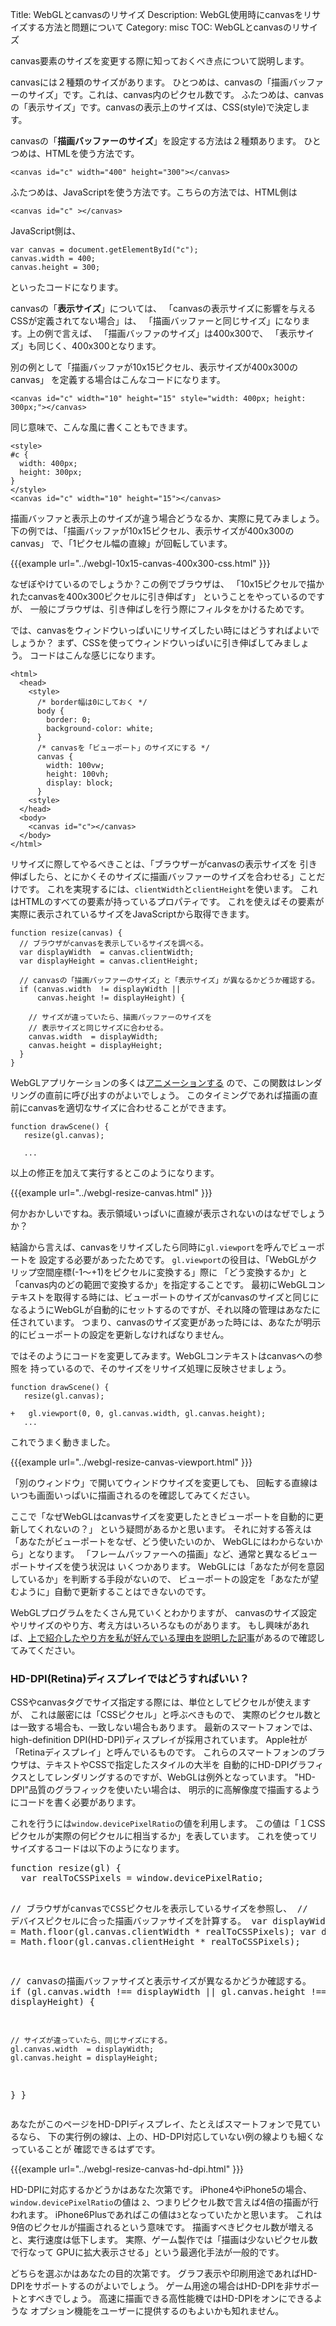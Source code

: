 Title: WebGLとcanvasのリサイズ
Description: WebGL使用時にcanvasをリサイズする方法と問題について
Category: misc
TOC: WebGLとcanvasのリサイズ


canvas要素のサイズを変更する際に知っておくべき点について説明します。

canvasには２種類のサイズがあります。
ひとつめは、canvasの「描画バッファーのサイズ」です。これは、canvas内のピクセル数です。
ふたつめは、canvasの「表示サイズ」です。canvasの表示上のサイズは、CSS(style)で決定します。

canvasの「**描画バッファーのサイズ**」を設定する方法は２種類あります。
ひとつめは、HTMLを使う方法です。

    <canvas id="c" width="400" height="300"></canvas>

ふたつめは、JavaScriptを使う方法です。こちらの方法では、HTML側は

    <canvas id="c" ></canvas>

JavaScript側は、

    var canvas = document.getElementById("c");
    canvas.width = 400;
    canvas.height = 300;

といったコードになります。

canvasの「**表示サイズ**」については、
「canvasの表示サイズに影響を与えるCSSが定義されてない場合」は、
「描画バッファーと同じサイズ」になります。上の例で言えば、
「描画バッファのサイズ」は400x300で、
「表示サイズ」も同じく、400x300となります。

別の例として「描画バッファが10x15ピクセル、表示サイズが400x300のcanvas」
を定義する場合はこんなコードになります。

    <canvas id="c" width="10" height="15" style="width: 400px; height: 300px;"></canvas>

同じ意味で、こんな風に書くこともできます。

    <style>
    #c {
      width: 400px;
      height: 300px;
    }
    </style>
    <canvas id="c" width="10" height="15"></canvas>

描画バッファと表示上のサイズが違う場合どうなるか、実際に見てみましょう。
下の例では、「描画バッファが10x15ピクセル、表示サイズが400x300のcanvas」
で、「1ピクセル幅の直線」が回転しています。

{{{example url="../webgl-10x15-canvas-400x300-css.html" }}}

なぜぼやけているのでしょうか？この例でブラウザは、
「10x15ピクセルで描かれたcanvasを400x300ピクセルに引き伸ばす」
ということをやっているのですが、
一般にブラウザは、引き伸ばしを行う際にフィルタをかけるためです。

では、canvasをウィンドウいっぱいにリサイズしたい時にはどうすればよいでしょうか？
まず、CSSを使ってウィンドウいっぱいに引き伸ばしてみましょう。
コードはこんな感じになります。

    <html>
      <head>
        <style>
          /* border幅は0にしておく */
          body {
            border: 0;
            background-color: white;
          }
          /* canvasを「ビューポート」のサイズにする */
          canvas {
            width: 100vw;
            height: 100vh;
            display: block;
          }
        <style>
      </head>
      <body>
        <canvas id="c"></canvas>
      </body>
    </html>

リサイズに際してやるべきことは、「ブラウザーがcanvasの表示サイズを
引き伸ばしたら、とにかくそのサイズに描画バッファーのサイズを合わせる」ことだけです。
これを実現するには、`clientWidth`と`clientHeight`を使います。
これはHTMLのすべての要素が持っているプロパティです。
これを使えばその要素が実際に表示されているサイズをJavaScriptから取得できます。

    function resize(canvas) {
      // ブラウザがcanvasを表示しているサイズを調べる。
      var displayWidth  = canvas.clientWidth;
      var displayHeight = canvas.clientHeight;

      // canvasの「描画バッファーのサイズ」と「表示サイズ」が異なるかどうか確認する。
      if (canvas.width  != displayWidth ||
          canvas.height != displayHeight) {

        // サイズが違っていたら、描画バッファーのサイズを
        // 表示サイズと同じサイズに合わせる。
        canvas.width  = displayWidth;
        canvas.height = displayHeight;
      }
    }

WebGLアプリケーションの多くは<a href="webgl-animation.html">アニメーションする</a>
ので、この関数はレンダリングの直前に呼び出すのがよいでしょう。
このタイミングであれば描画の直前にcanvasを適切なサイズに合わせることができます。

    function drawScene() {
       resize(gl.canvas);

       ...

以上の修正を加えて実行するとこのようになります。

{{{example url="../webgl-resize-canvas.html" }}}

何かおかしいですね。表示領域いっぱいに直線が表示されないのはなぜでしょうか？

結論から言えば、canvasをリサイズしたら同時に`gl.viewport`を呼んでビューポートを
設定する必要があったためです。
`gl.viewport`の役目は、「WebGLがクリップ空間座標(-1～+1)をピクセルに変換する」際に
「どう変換するか」と「canvas内のどの範囲で変換するか」を指定することです。
最初にWebGLコンテキストを取得する時には、ビューポートのサイズがcanvasのサイズと同じに
なるようにWebGLが自動的にセットするのですが、それ以降の管理はあなたに任されています。
つまり、canvasのサイズ変更があった時には、あなたが明示的にビューポートの設定を更新しなければなりません。

ではそのようにコードを変更してみます。WebGLコンテキストはcanvasへの参照を
持っているので、そのサイズをリサイズ処理に反映させましょう。

    function drawScene() {
       resize(gl.canvas);

    +   gl.viewport(0, 0, gl.canvas.width, gl.canvas.height);
       ...

これでうまく動きました。

{{{example url="../webgl-resize-canvas-viewport.html" }}}

「別のウィンドウ」で開いてウィンドウサイズを変更しても、
回転する直線はいつも画面いっぱいに描画されるのを確認してみてください。

ここで「なぜWebGLはcanvasサイズを変更したときビューポートを自動的に更新してくれないの？」
という疑問があるかと思います。
それに対する答えは「あなたがビューポートをなぜ、どう使いたいのか、
WebGLにはわからないから」となります。
「フレームバッファーへの描画」など、通常と異なるビューポートサイズを使う状況は
いくつかあります。
WebGLには「あなたが何を意図しているか」を判断する手段がないので、
ビューポートの設定を「あなたが望むように」自動で更新することはできないのです。

WebGLプログラムをたくさん見ていくとわかりますが、
canvasのサイズ設定やリサイズのやり方、考え方はいろいろなものがあります。
もし興味があれば、<a href="webgl-anti-patterns.html">上で紹介したやり方を私が好んでいる理由を説明した記事</a>があるので確認してみてください。

<div class="webgl_bottombar">
<h3>HD-DPI(Retina)ディスプレイではどうすればいい？</h3>
<p>
CSSやcanvasタグでサイズ指定する際には、単位としてピクセルが使えますが、
これは厳密には「CSSピクセル」と呼ぶべきもので、
実際のピクセル数とは一致する場合も、一致しない場合もあります。
最新のスマートフォンでは、high-definition DPI(HD-DPI)ディスプレイが採用されています。
Apple社が「Retinaディスプレイ」と呼んでいるものです。
これらのスマートフォンのブラウザは、テキストやCSSで指定したスタイルの大半を
自動的にHD-DPIグラフィクスとしてレンダリングするのですが、WebGLは例外となっています。
"HD-DPI"品質のグラフィックを使いたい場合は、
明示的に高解像度で描画するようにコードを書く必要があります。
</p>
<p>
これを行うには<code>window.devicePixelRatio</code>の値を利用します。
この値は「１CSSピクセルが実際の何ピクセルに相当するか」を表しています。
これを使ってリサイズするコードは以下のようになります。</p>
<pre class="prettyprint">
function resize(gl) {
  var realToCSSPixels = window.devicePixelRatio;

  // ブラウザがcanvasでCSSピクセルを表示しているサイズを参照し、
  // デバイスピクセルに合った描画バッファサイズを計算する。
  var displayWidth  = Math.floor(gl.canvas.clientWidth  * realToCSSPixels);
  var displayHeight = Math.floor(gl.canvas.clientHeight * realToCSSPixels);

  // canvasの描画バッファサイズと表示サイズが異なるかどうか確認する。
  if (gl.canvas.width  !== displayWidth ||
      gl.canvas.height !== displayHeight) {

    // サイズが違っていたら、同じサイズにする。
    gl.canvas.width  = displayWidth;
    gl.canvas.height = displayHeight;
  }
}
</pre>
<p>あなたがこのページをHD-DPIディスプレイ、たとえばスマートフォンで見ているなら、
下の実行例の線は、上の、HD-DPI対応していない例の線よりも細くなっていることが
確認できるはずです。</p>
{{{example url="../webgl-resize-canvas-hd-dpi.html" }}}

<p>HD-DPIに対応するかどうかはあなた次第です。
iPhone4やiPhone5の場合、<code>window.devicePixelRatio</code>の値は
<code>2</code>、つまりピクセル数で言えば4倍の描画が行われます。
iPhone6Plusであればこの値は<code>3</code>となっていたかと思います。
これは9倍のピクセルが描画されるという意味です。
描画すべきピクセル数が増えると、実行速度は低下します。
実際、ゲーム製作では「描画は少ないピクセル数で行なって
GPUに拡大表示させる」という最適化手法が一般的です。

どちらを選ぶかはあなたの目的次第です。
グラフ表示や印刷用途であればHD-DPIをサポートするのがよいでしょう。
ゲーム用途の場合はHD-DPIを非サポートとすべきでしょう。
高速に描画できる高性能機ではHD-DPIをオンにできるような
オプション機能をユーザーに提供するのもよいかも知れません。
</p>
</div>
